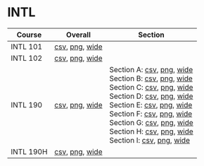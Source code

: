 # INTL

| Course | Overall | Section |
| ------ | ------- | ------- |
| INTL 101 | [csv](https://github.com/UCSD-Historical-Enrollment-Data/2023Fall/blob/main/overall/INTL%20101.csv), [png](https://raw.githubusercontent.com/UCSD-Historical-Enrollment-Data/2023Fall/main/plot_overall/INTL%20101.png), [wide](https://raw.githubusercontent.com/UCSD-Historical-Enrollment-Data/2023Fall/main/plot_overall_wide/INTL%20101.png) |  |
| INTL 102 | [csv](https://github.com/UCSD-Historical-Enrollment-Data/2023Fall/blob/main/overall/INTL%20102.csv), [png](https://raw.githubusercontent.com/UCSD-Historical-Enrollment-Data/2023Fall/main/plot_overall/INTL%20102.png), [wide](https://raw.githubusercontent.com/UCSD-Historical-Enrollment-Data/2023Fall/main/plot_overall_wide/INTL%20102.png) |  |
| INTL 190 | [csv](https://github.com/UCSD-Historical-Enrollment-Data/2023Fall/blob/main/overall/INTL%20190.csv), [png](https://raw.githubusercontent.com/UCSD-Historical-Enrollment-Data/2023Fall/main/plot_overall/INTL%20190.png), [wide](https://raw.githubusercontent.com/UCSD-Historical-Enrollment-Data/2023Fall/main/plot_overall_wide/INTL%20190.png) | Section A: [csv](https://github.com/UCSD-Historical-Enrollment-Data/2023Fall/blob/main/section/INTL%20190_A.csv), [png](https://raw.githubusercontent.com/UCSD-Historical-Enrollment-Data/2023Fall/main/plot_section/INTL%20190_A.png), [wide](https://raw.githubusercontent.com/UCSD-Historical-Enrollment-Data/2023Fall/main/plot_section_wide/INTL%20190_A.png)<br>Section B: [csv](https://github.com/UCSD-Historical-Enrollment-Data/2023Fall/blob/main/section/INTL%20190_B.csv), [png](https://raw.githubusercontent.com/UCSD-Historical-Enrollment-Data/2023Fall/main/plot_section/INTL%20190_B.png), [wide](https://raw.githubusercontent.com/UCSD-Historical-Enrollment-Data/2023Fall/main/plot_section_wide/INTL%20190_B.png)<br>Section C: [csv](https://github.com/UCSD-Historical-Enrollment-Data/2023Fall/blob/main/section/INTL%20190_C.csv), [png](https://raw.githubusercontent.com/UCSD-Historical-Enrollment-Data/2023Fall/main/plot_section/INTL%20190_C.png), [wide](https://raw.githubusercontent.com/UCSD-Historical-Enrollment-Data/2023Fall/main/plot_section_wide/INTL%20190_C.png)<br>Section D: [csv](https://github.com/UCSD-Historical-Enrollment-Data/2023Fall/blob/main/section/INTL%20190_D.csv), [png](https://raw.githubusercontent.com/UCSD-Historical-Enrollment-Data/2023Fall/main/plot_section/INTL%20190_D.png), [wide](https://raw.githubusercontent.com/UCSD-Historical-Enrollment-Data/2023Fall/main/plot_section_wide/INTL%20190_D.png)<br>Section E: [csv](https://github.com/UCSD-Historical-Enrollment-Data/2023Fall/blob/main/section/INTL%20190_E.csv), [png](https://raw.githubusercontent.com/UCSD-Historical-Enrollment-Data/2023Fall/main/plot_section/INTL%20190_E.png), [wide](https://raw.githubusercontent.com/UCSD-Historical-Enrollment-Data/2023Fall/main/plot_section_wide/INTL%20190_E.png)<br>Section F: [csv](https://github.com/UCSD-Historical-Enrollment-Data/2023Fall/blob/main/section/INTL%20190_F.csv), [png](https://raw.githubusercontent.com/UCSD-Historical-Enrollment-Data/2023Fall/main/plot_section/INTL%20190_F.png), [wide](https://raw.githubusercontent.com/UCSD-Historical-Enrollment-Data/2023Fall/main/plot_section_wide/INTL%20190_F.png)<br>Section G: [csv](https://github.com/UCSD-Historical-Enrollment-Data/2023Fall/blob/main/section/INTL%20190_G.csv), [png](https://raw.githubusercontent.com/UCSD-Historical-Enrollment-Data/2023Fall/main/plot_section/INTL%20190_G.png), [wide](https://raw.githubusercontent.com/UCSD-Historical-Enrollment-Data/2023Fall/main/plot_section_wide/INTL%20190_G.png)<br>Section H: [csv](https://github.com/UCSD-Historical-Enrollment-Data/2023Fall/blob/main/section/INTL%20190_H.csv), [png](https://raw.githubusercontent.com/UCSD-Historical-Enrollment-Data/2023Fall/main/plot_section/INTL%20190_H.png), [wide](https://raw.githubusercontent.com/UCSD-Historical-Enrollment-Data/2023Fall/main/plot_section_wide/INTL%20190_H.png)<br>Section I: [csv](https://github.com/UCSD-Historical-Enrollment-Data/2023Fall/blob/main/section/INTL%20190_I.csv), [png](https://raw.githubusercontent.com/UCSD-Historical-Enrollment-Data/2023Fall/main/plot_section/INTL%20190_I.png), [wide](https://raw.githubusercontent.com/UCSD-Historical-Enrollment-Data/2023Fall/main/plot_section_wide/INTL%20190_I.png) |
| INTL 190H | [csv](https://github.com/UCSD-Historical-Enrollment-Data/2023Fall/blob/main/overall/INTL%20190H.csv), [png](https://raw.githubusercontent.com/UCSD-Historical-Enrollment-Data/2023Fall/main/plot_overall/INTL%20190H.png), [wide](https://raw.githubusercontent.com/UCSD-Historical-Enrollment-Data/2023Fall/main/plot_overall_wide/INTL%20190H.png) |  |
